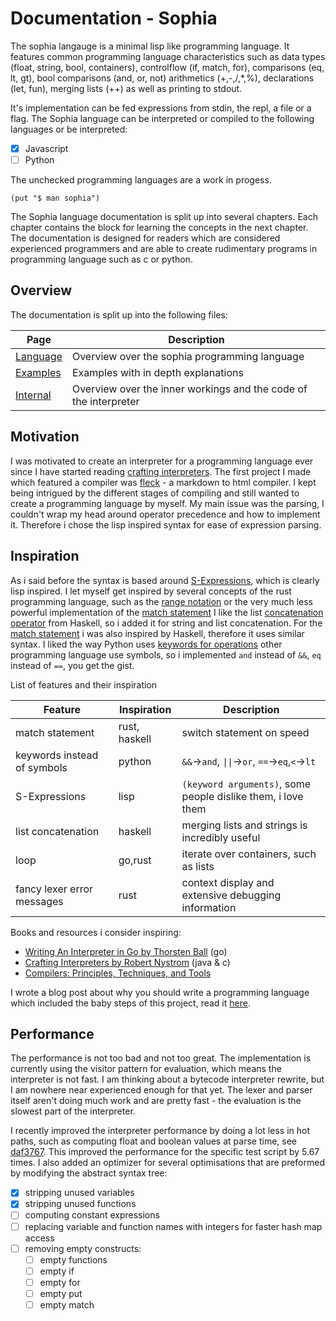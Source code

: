 # Documentation - Sophia

The sophia langauge is a minimal lisp like programming language. It features
common programming language characteristics such as data types (float, string,
bool, containers), controlflow (if, match, for), comparisons (eq, lt, gt), bool
comparisons (and, or, not) arithmetics (+,-,/,\*,%), declarations (let, fun),
merging lists (++) as well as printing to stdout.

It's implementation can be fed expressions from stdin, the repl, a file or a
flag. The Sophia language can be interpreted or compiled to the following
languages or be interpreted:

- [x] Javascript
- [ ] Python

The unchecked programming languages are a work in progess.

```sophia
(put "$ man sophia")
```

The Sophia language documentation is split up into several chapters.
Each chapter contains the block for learning the concepts in the next
chapter. The documentation is designed for readers which are considered
experienced programmers and are able to create rudimentary programs in
programming language such as c or python.

## Overview

The documentation is split up into the following files:

| Page                      | Description                                                      |
| ------------------------- | ---------------------------------------------------------------- |
| [Language](./Language.md) | Overview over the sophia programming language                    |
| [Examples](./Examples.md) | Examples with in depth explanations                              |
| [Internal](./Internal.md) | Overview over the inner workings and the code of the interpreter |

## Motivation

I was motivated to create an interpreter for a programming language ever since
I have started reading [crafting
interpreters](https://craftinginterpreters.com/). The first project I made
which featured a compiler was [fleck](https://github.com/xnacly/fleck) - a
markdown to html compiler. I kept being intrigued by the different stages of
compiling and still wanted to create a programming language by myself. My main
issue was the parsing, I couldn't wrap my head around operator precedence and
how to implement it. Therefore i chose the lisp inspired syntax for ease of
expression parsing.

## Inspiration

As i said before the syntax is based around
[S-Expressions](https://en.wikipedia.org/wiki/S-expression), which is clearly
lisp inspired. I let myself get inspired by several concepts of the rust
programming language, such as the [range
notation](https://doc.rust-lang.org/rust-by-example/flow_control/for.html) or
the very much less powerful implementation of the [match
statement](https://doc.rust-lang.org/rust-by-example/flow_control/match.html) I
like the list [concatenation
operator](https://zvon.org/other/haskell/Outputprelude/HH_o.html) from Haskell,
so i added it for string and list concatenation. For the [match
statement](https://book.realworldhaskell.org/read/defining-types-streamlining-functions.html#deftypes.guardhttps://book.realworldhaskell.org/read/defining-types-streamlining-functions.html#deftypes.guard)
i was also inspired by Haskell, therefore it uses similar syntax. I liked the
way Python uses [keywords for
operations](https://docs.python.org/3/reference/expressions.html#and) other
programming language use symbols, so i implemented `and` instead of `&&`, `eq`
instead of `==`, you get the gist.

List of features and their inspiration

| Feature                     | Inspiration   | Description                                                  |
| --------------------------- | ------------- | ------------------------------------------------------------ |
| match statement             | rust, haskell | switch statement on speed                                    |
| keywords instead of symbols | python        | `&&`->`and`, `\|\|`->`or`, `==`->`eq`,`<`->`lt`              |
| S-Expressions               | lisp          | `(keyword arguments)`, some people dislike them, i love them |
| list concatenation          | haskell       | merging lists and strings is incredibly useful               |
| loop                        | go,rust       | iterate over containers, such as lists                       |
| fancy lexer error messages  | rust          | context display and extensive debugging information          |

Books and resources i consider inspiring:

- [Writing An Interpreter in Go by Thorsten Ball](https://interpreterbook.com/) (go)
- [Crafting Interpreters by Robert Nystrom](https://craftinginterpreters.com/) (java & c)
- [Compilers: Principles, Techniques, and Tools](https://en.wikipedia.org/wiki/Compilers:_Principles,_Techniques,_and_Tools)

I wrote a blog post about why you should write a programming language which
included the baby steps of this project, read it
[here](https://xnacly.me/posts/2023/write-your-own-programming-language/).

## Performance

The performance is not too bad and not too great. The implementation is
currently using the visitor pattern for evaluation, which means the interpreter
is not fast. I am thinking about a bytecode interpreter rewrite, but I am
nowhere near experienced enough for that yet. The lexer and parser itself
aren't doing much work and are pretty fast - the evaluation is the slowest part
of the interpreter.

I recently improved the interpreter performance by doing a lot less in hot
paths, such as computing float and boolean values at parse time, see
[daf3767](https://github.com/xNaCly/Sophia/commit/daf3767245389060b4706064bb6027be8d72e0ad).
This improved the performance for the specific test script by 5.67 times. I
also added an optimizer for several optimisations that are preformed by
modifying the abstract syntax tree:

- [x] stripping unused variables
- [x] stripping unused functions
- [ ] computing constant expressions
- [ ] replacing variable and function names with integers for faster hash map
      access
- [ ] removing empty constructs:
  - [ ] empty functions
  - [ ] empty if
  - [ ] empty for
  - [ ] empty put
  - [ ] empty match
